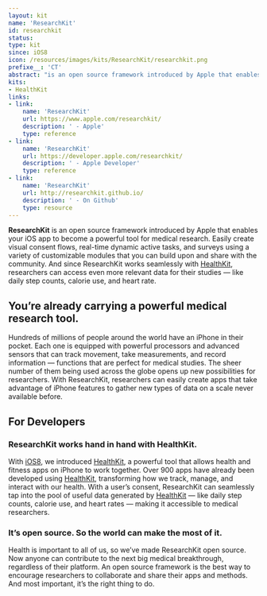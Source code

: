 ```yaml
---
layout: kit
name: 'ResearchKit'
id: researchkit
status:
type: kit
since: iOS8
icon: /resources/images/kits/ResearchKit/researchkit.png
prefixe__: 'CT'
abstract: "is an open source framework introduced by Apple that enables your iOS app to become a powerful tool for medical research."
kits:
- HealthKit
links:
- link:
    name: 'ResearchKit'
    url: https://www.apple.com/researchkit/
    description: ' - Apple'
    type: reference
- link:
    name: 'ResearchKit'
    url: https://developer.apple.com/researchkit/
    description: ' - Apple Developer'
    type: reference
- link:
    name: 'ResearchKit'
    url: http://researchkit.github.io/
    description: ' - On Github'
    type: resource
---
```


**ResearchKit** is an open source framework introduced by Apple that enables your iOS app to become a powerful tool for medical research. Easily create visual consent flows, real-time dynamic active tasks, and surveys using a variety of customizable modules that you can build upon and share with the community. And since ResearchKit works seamlessly with [HealthKit](/HealthKit), researchers can access even more relevant data for their studies — like daily step counts, calorie use, and heart rate.

## You’re already carrying a powerful medical research tool.

Hundreds of millions of people around the world have an iPhone in their pocket. Each one is equipped with powerful processors and advanced sensors that can track movement, take measurements, and record information — functions that are perfect for medical studies. The sheer number of them being used across the globe opens up new possibilities for researchers. With ResearchKit, researchers can easily create apps that take advantage of iPhone features to gather new types of data on a scale never available before.

## For Developers

### ResearchKit works hand in hand with HealthKit.

With [iOS8](/iOS8), we introduced [HealthKit](/HealthKit), a powerful tool that allows health and fitness apps on iPhone to work together. Over 900 apps have already been developed using [HealthKit](/HealthKit), transforming how we track, manage, and interact with our health. With a user’s consent, ResearchKit can seamlessly tap into the pool of useful data generated by [HealthKit](/HealthKit) — like daily step counts, calorie use, and heart rates — making it accessible to medical researchers.

### It’s open source. So the world can make the most of it.

Health is important to all of us, so we’ve made ResearchKit open source. Now anyone can contribute to the next big medical breakthrough, regardless of their platform. An open source framework is the best way to encourage researchers to collaborate and share their apps and methods. And most important, it’s the right thing to do.